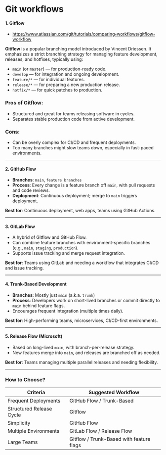 # Git workflows

#### 1. **Gitflow**

- https://www.atlassian.com/git/tutorials/comparing-workflows/gitflow-workflow

**Gitflow** is a popular branching model introduced by Vincent Driessen. It emphasizes a strict branching strategy for managing feature development, releases, and hotfixes, typically using:

- `main` (or `master`) — for production-ready code.
- `develop` — for integration and ongoing development.
- `feature/*` — for individual features.
- `release/*` — for preparing a new production release.
- `hotfix/*` — for quick patches to production.

### Pros of Gitflow:
- Structured and great for teams releasing software in cycles.
- Separates stable production code from active development.

### Cons:
- Can be overly complex for CI/CD and frequent deployments.
- Too many branches might slow teams down, especially in fast-paced environments.

---

#### 2. **GitHub Flow**
- **Branches**: `main`, `feature branches`
- **Process**: Every change is a feature branch off `main`, with pull requests and code reviews.
- **Deployment**: Continuous deployment; merge to `main` triggers deployment.

**Best for**: Continuous deployment, web apps, teams using GitHub Actions.

---

#### 3. **GitLab Flow**
- A hybrid of Gitflow and GitHub Flow.
- Can combine feature branches with environment-specific branches (e.g., `main`, `staging`, `production`).
- Supports issue tracking and merge request integration.

**Best for**: Teams using GitLab and needing a workflow that integrates CI/CD and issue tracking.

---

#### 4. **Trunk-Based Development**
- **Branches**: Mostly just `main` (a.k.a. `trunk`)
- **Process**: Developers work on short-lived branches or commit directly to `main` behind feature flags.
- Encourages frequent integration (multiple times daily).

**Best for**: High-performing teams, microservices, CI/CD-first environments.

---

#### 5. **Release Flow (Microsoft)**
- Based on long-lived `main`, with branch-per-release strategy.
- New features merge into `main`, and releases are branched off as needed.

**Best for**: Teams managing multiple parallel releases and needing flexibility.

---

### How to Choose?
| Criteria | Suggested Workflow |
|---------|---------------------|
| Frequent Deployments | GitHub Flow / Trunk-Based |
| Structured Release Cycle | Gitflow |
| Simplicity | GitHub Flow |
| Multiple Environments | GitLab Flow / Release Flow |
| Large Teams | Gitflow / Trunk-Based with feature flags |
